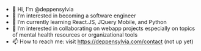 - 👋 Hi, I’m @deppensylvia
- 👀 I’m interested in becoming a software engineer
- 🌱 I’m currently learning React.JS, JQuery Mobile, and Python
- 💞️ I’m interested in collaborating on webapp projects especially on topics of mental health resources or organizational tools
- 📫 How to reach me: visit https://deppensylvia.com/contact (not up yet)

<!---
deppensylvia/deppensylvia is a ✨ special ✨ repository because its `README.md` (this file) appears on your GitHub profile.
You can click the Preview link to take a look at your changes.
--->
